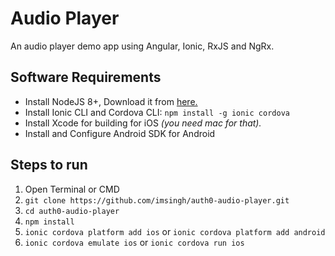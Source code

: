 # Audio Player

An audio player demo app using Angular, Ionic, RxJS and NgRx.

## Software Requirements

* Install NodeJS 8+, Download it from [here.](https://nodejs.org/en/)
* Install Ionic CLI and Cordova CLI:
  `npm install -g ionic cordova`
* Install Xcode for building for iOS _(you need mac for that)._
* Install and Configure Android SDK for Android

## Steps to run

1.  Open Terminal or CMD
2.  `git clone https://github.com/imsingh/auth0-audio-player.git`
3.  `cd auth0-audio-player`
4.  `npm install`
5.  `ionic cordova platform add ios` or `ionic cordova platform add android`
6.  `ionic cordova emulate ios` or `ionic cordova run ios`